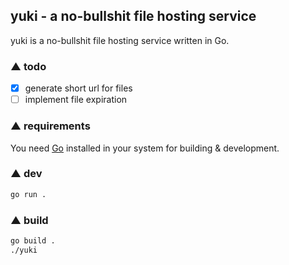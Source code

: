 ## yuki - a no-bullshit file hosting service

yuki is a no-bullshit file hosting service written in Go.

### ▲ todo
- [x] generate short url for files
- [ ] implement file expiration

### ▲ requirements

You need [Go](https://go.dev/) installed in your system for building & development.

### ▲ dev

```bash
go run .
```
### ▲ build 

```bash
go build .
./yuki
```
